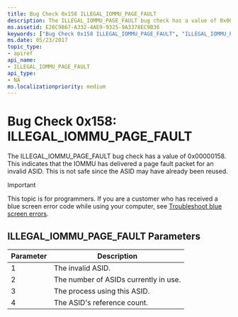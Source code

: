 ```yaml
---
title: Bug Check 0x158 ILLEGAL_IOMMU_PAGE_FAULT
description: The ILLEGAL_IOMMU_PAGE_FAULT bug check has a value of 0x00000158. This indicates that the IOMMU has delivered a page fault packet for an invalid ASID. 
ms.assetid: E26C9B67-A332-4AE9-9325-9A3378EC9B36
keywords: ["Bug Check 0x158 ILLEGAL_IOMMU_PAGE_FAULT", "ILLEGAL_IOMMU_PAGE_FAULT"]
ms.date: 05/23/2017
topic_type:
- apiref
api_name:
- ILLEGAL_IOMMU_PAGE_FAULT
api_type:
- NA
ms.localizationpriority: medium
---
```


# Bug Check 0x158: ILLEGAL\_IOMMU\_PAGE\_FAULT


The ILLEGAL\_IOMMU\_PAGE\_FAULT bug check has a value of 0x00000158. This indicates that the IOMMU has delivered a page fault packet for an invalid ASID. This is not safe since the ASID may have already been reused.

> [!IMPORTANT]
> This topic is for programmers. If you are a customer who has received a blue screen error code while using your computer, see [Troubleshoot blue screen errors](https://support.microsoft.com/help/14238/windows-10-troubleshoot-blue-screen-errors).


## ILLEGAL\_IOMMU\_PAGE\_FAULT Parameters


| Parameter | Description                           |
|-----------|---------------------------------------|
| 1         | The invalid ASID.                     |
| 2         | The number of ASIDs currently in use. |
| 3         | The process using this ASID.          |
| 4         | The ASID's reference count.           |

 

 

 




